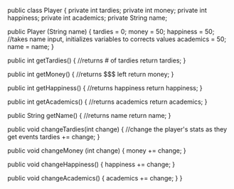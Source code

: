 public class Player {
  private int tardies;
  private int money;
  private int happiness;
  private int academics;
  private String name;
  
  public Player (String name) {
    tardies = 0;
    money = 50;
    happiness = 50;       //takes name input, initializes variables to corrects values
    academics = 50;
    name = name;
  }

  public int getTardies() {       //returns # of tardies
    return tardies;
  }

  public int getMoney() {         //returns $$$ left
    return money;
  }
  
  public int getHappiness() {     //returns happiness
    return happiness;
  }
  
  public int getAcademics() {     //returns academics
    return academics;
  }
  
  public String getName() {       //returns name
    return name;
  }
  
  public void changeTardies(int change) {       //change the player's stats as they get events
    tardies += change;
  }
  
  public void changeMoney (int change) {
    money += change;
  }
  
  public void changeHappiness() {
    happiness += change;
  }
  
  public void changeAcademics() {
    academics += change;
  }
}
